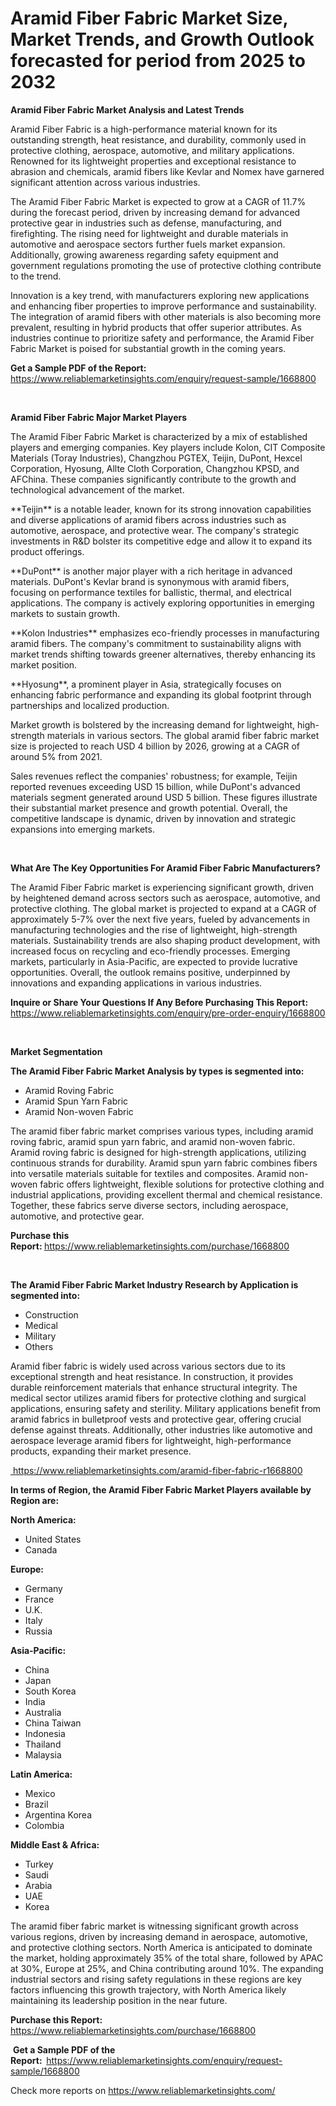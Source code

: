 <p><h1>Aramid Fiber Fabric Market Size, Market Trends, and Growth Outlook forecasted for period from 2025 to 2032</h1></p><p><strong>Aramid Fiber Fabric Market Analysis and Latest Trends</strong></p>
<p><p>Aramid Fiber Fabric is a high-performance material known for its outstanding strength, heat resistance, and durability, commonly used in protective clothing, aerospace, automotive, and military applications. Renowned for its lightweight properties and exceptional resistance to abrasion and chemicals, aramid fibers like Kevlar and Nomex have garnered significant attention across various industries.</p><p>The Aramid Fiber Fabric Market is expected to grow at a CAGR of 11.7% during the forecast period, driven by increasing demand for advanced protective gear in industries such as defense, manufacturing, and firefighting. The rising need for lightweight and durable materials in automotive and aerospace sectors further fuels market expansion. Additionally, growing awareness regarding safety equipment and government regulations promoting the use of protective clothing contribute to the trend.</p><p>Innovation is a key trend, with manufacturers exploring new applications and enhancing fiber properties to improve performance and sustainability. The integration of aramid fibers with other materials is also becoming more prevalent, resulting in hybrid products that offer superior attributes. As industries continue to prioritize safety and performance, the Aramid Fiber Fabric Market is poised for substantial growth in the coming years.</p></p>
<p><strong>Get a Sample PDF of the Report:&nbsp;</strong> <a href="https://www.reliablemarketinsights.com/enquiry/request-sample/1668800?utm_campaign=1894&utm_medium=2&utm_source=Github&utm_content=ia&utm_term=02032025&utm_id=aramid-fiber-fabric">https://www.reliablemarketinsights.com/enquiry/request-sample/1668800</a></p>
<p>&nbsp;</p>
<p><strong>Aramid Fiber Fabric Major Market Players</strong></p>
<p><p>The Aramid Fiber Fabric Market is characterized by a mix of established players and emerging companies. Key players include Kolon, CIT Composite Materials (Toray Industries), Changzhou PGTEX, Teijin, DuPont, Hexcel Corporation, Hyosung, Allte Cloth Corporation, Changzhou KPSD, and AFChina. These companies significantly contribute to the growth and technological advancement of the market.</p><p>**Teijin** is a notable leader, known for its strong innovation capabilities and diverse applications of aramid fibers across industries such as automotive, aerospace, and protective wear. The company's strategic investments in R&D bolster its competitive edge and allow it to expand its product offerings.</p><p>**DuPont** is another major player with a rich heritage in advanced materials. DuPont's Kevlar brand is synonymous with aramid fibers, focusing on performance textiles for ballistic, thermal, and electrical applications. The company is actively exploring opportunities in emerging markets to sustain growth.</p><p>**Kolon Industries** emphasizes eco-friendly processes in manufacturing aramid fibers. The company's commitment to sustainability aligns with market trends shifting towards greener alternatives, thereby enhancing its market position.</p><p>**Hyosung**, a prominent player in Asia, strategically focuses on enhancing fabric performance and expanding its global footprint through partnerships and localized production.</p><p>Market growth is bolstered by the increasing demand for lightweight, high-strength materials in various sectors. The global aramid fiber fabric market size is projected to reach USD 4 billion by 2026, growing at a CAGR of around 5% from 2021.</p><p>Sales revenues reflect the companies' robustness; for example, Teijin reported revenues exceeding USD 15 billion, while DuPont's advanced materials segment generated around USD 5 billion. These figures illustrate their substantial market presence and growth potential. Overall, the competitive landscape is dynamic, driven by innovation and strategic expansions into emerging markets.</p></p>
<p>&nbsp;</p>
<p><strong>What Are The Key Opportunities For Aramid Fiber Fabric Manufacturers?</strong></p>
<p><p>The Aramid Fiber Fabric market is experiencing significant growth, driven by heightened demand across sectors such as aerospace, automotive, and protective clothing. The global market is projected to expand at a CAGR of approximately 5-7% over the next five years, fueled by advancements in manufacturing technologies and the rise of lightweight, high-strength materials. Sustainability trends are also shaping product development, with increased focus on recycling and eco-friendly processes. Emerging markets, particularly in Asia-Pacific, are expected to provide lucrative opportunities. Overall, the outlook remains positive, underpinned by innovations and expanding applications in various industries.</p></p>
<p><strong>Inquire or Share Your Questions If Any Before Purchasing This Report:</strong> <a href="https://www.reliablemarketinsights.com/enquiry/pre-order-enquiry/1668800?utm_campaign=1894&utm_medium=2&utm_source=Github&utm_content=ia&utm_term=02032025&utm_id=aramid-fiber-fabric">https://www.reliablemarketinsights.com/enquiry/pre-order-enquiry/1668800</a></p>
<p>&nbsp;</p>
<p><strong>Market Segmentation</strong></p>
<p><strong>The Aramid Fiber Fabric Market Analysis by types is segmented into:</strong></p>
<p><ul><li>Aramid Roving Fabric</li><li>Aramid Spun Yarn Fabric</li><li>Aramid Non-woven Fabric</li></ul></p>
<p><p>The aramid fiber fabric market comprises various types, including aramid roving fabric, aramid spun yarn fabric, and aramid non-woven fabric. Aramid roving fabric is designed for high-strength applications, utilizing continuous strands for durability. Aramid spun yarn fabric combines fibers into versatile materials suitable for textiles and composites. Aramid non-woven fabric offers lightweight, flexible solutions for protective clothing and industrial applications, providing excellent thermal and chemical resistance. Together, these fabrics serve diverse sectors, including aerospace, automotive, and protective gear.</p></p>
<p><strong>Purchase this Report:&nbsp;</strong><a href="https://www.reliablemarketinsights.com/purchase/1668800?utm_campaign=1894&utm_medium=2&utm_source=Github&utm_content=ia&utm_term=02032025&utm_id=aramid-fiber-fabric">https://www.reliablemarketinsights.com/purchase/1668800</a></p>
<p>&nbsp;</p>
<p><strong>The Aramid Fiber Fabric Market Industry Research by Application is segmented into:</strong></p>
<p><ul><li>Construction</li><li>Medical</li><li>Military</li><li>Others</li></ul></p>
<p><p>Aramid fiber fabric is widely used across various sectors due to its exceptional strength and heat resistance. In construction, it provides durable reinforcement materials that enhance structural integrity. The medical sector utilizes aramid fibers for protective clothing and surgical applications, ensuring safety and sterility. Military applications benefit from aramid fabrics in bulletproof vests and protective gear, offering crucial defense against threats. Additionally, other industries like automotive and aerospace leverage aramid fibers for lightweight, high-performance products, expanding their market presence.</p></p>
<p><a href="https://www.reliablemarketinsights.com/aramid-fiber-fabric-r1668800?utm_campaign=1894&utm_medium=2&utm_source=Github&utm_content=ia&utm_term=02032025&utm_id=aramid-fiber-fabric">&nbsp;https://www.reliablemarketinsights.com/aramid-fiber-fabric-r1668800</a></p>
<p><strong>In terms of Region, the Aramid Fiber Fabric Market Players available by Region are:</strong></p>
<p>
    <p> <strong> North America: </strong>
        <ul>
            <li>United States</li>
            <li>Canada</li>
        </ul>
        </p> 
    <p> <strong> Europe: </strong>
        <ul>
            <li>Germany</li>
            <li>France</li>
            <li>U.K.</li>
            <li>Italy</li>
            <li>Russia</li>
        </ul>
        </p> 
    <p> <strong> Asia-Pacific: </strong>
        <ul>
            <li>China</li>
            <li>Japan</li>
            <li>South Korea</li>
            <li>India</li>
            <li>Australia</li>
            <li>China Taiwan</li>
            <li>Indonesia</li>
            <li>Thailand</li>
            <li>Malaysia</li>
        </ul>
        </p> 
    <p> <strong> Latin America: </strong>
        <ul>
            <li>Mexico</li>
            <li>Brazil</li>
            <li>Argentina Korea</li>
            <li>Colombia</li>
        </ul>
        </p> 
    <p> <strong> Middle East & Africa: </strong>
        <ul>
            <li>Turkey</li>
            <li>Saudi</li>
            <li>Arabia</li>
            <li>UAE</li>
            <li>Korea</li>
        </ul>
    </p>
    </p>
<p><p>The aramid fiber fabric market is witnessing significant growth across various regions, driven by increasing demand in aerospace, automotive, and protective clothing sectors. North America is anticipated to dominate the market, holding approximately 35% of the total share, followed by APAC at 30%, Europe at 25%, and China contributing around 10%. The expanding industrial sectors and rising safety regulations in these regions are key factors influencing this growth trajectory, with North America likely maintaining its leadership position in the near future.</p></p>
<p><strong>Purchase this Report: </strong><a href="https://www.reliablemarketinsights.com/purchase/1668800?utm_campaign=1894&utm_medium=2&utm_source=Github&utm_content=ia&utm_term=02032025&utm_id=aramid-fiber-fabric">https://www.reliablemarketinsights.com/purchase/1668800</a></p>
<p>&nbsp;<strong>Get a Sample PDF of the Report:&nbsp;&nbsp;</strong><a href="https://www.reliablemarketinsights.com/enquiry/request-sample/1668800?utm_campaign=1894&utm_medium=2&utm_source=Github&utm_content=ia&utm_term=02032025&utm_id=aramid-fiber-fabric">https://www.reliablemarketinsights.com/enquiry/request-sample/1668800</a></p>
<p><strong></strong></p>
<p>Check more reports on <a href="https://www.reliablemarketinsights.com/?utm_campaign=1894&utm_medium=2&utm_source=Github&utm_content=ia&utm_term=02032025&utm_id=aramid-fiber-fabric">https://www.reliablemarketinsights.com/</a></p>